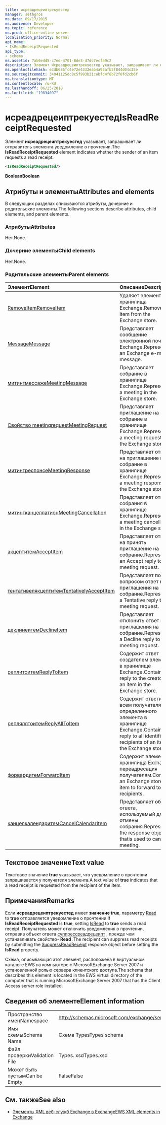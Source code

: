 ```yaml
---
title: исреадрецеиптрекуестед
manager: sethgros
ms.date: 09/17/2015
ms.audience: Developer
ms.topic: reference
ms.prod: office-online-server
localization_priority: Normal
api_name:
- IsReadReceiptRequested
api_type:
- schema
ms.assetid: 7ab6edd5-c7ed-4701-8de3-d7dc7ecfa9c2
description: Элемент Исреадрецеиптрекуестед указывает, запрашивает ли отправитель элемента уведомление о прочтении.
ms.openlocfilehash: e3db685fc4e72e4332eab4a95afb5f844d04c35e
ms.sourcegitcommit: 34041125dc8c5f993b21cebfc4f8b72f0fd2cb6f
ms.translationtype: MT
ms.contentlocale: ru-RU
ms.lasthandoff: 06/25/2018
ms.locfileid: "19834097"
---
```

# <a name="isreadreceiptrequested"></a><span data-ttu-id="b3ea9-103">исреадрецеиптрекуестед</span><span class="sxs-lookup"><span data-stu-id="b3ea9-103">IsReadReceiptRequested</span></span>

<span data-ttu-id="b3ea9-104">Элемент **исреадрецеиптрекуестед** указывает, запрашивает ли отправитель элемента уведомление о прочтении.</span><span class="sxs-lookup"><span data-stu-id="b3ea9-104">The **IsReadReceiptRequested** element indicates whether the sender of an item requests a read receipt.</span></span> 
  
```xml
<IsReadReceiptRequested/>
```

 <span data-ttu-id="b3ea9-105">**Boolean**</span><span class="sxs-lookup"><span data-stu-id="b3ea9-105">**Boolean**</span></span>
## <a name="attributes-and-elements"></a><span data-ttu-id="b3ea9-106">Атрибуты и элементы</span><span class="sxs-lookup"><span data-stu-id="b3ea9-106">Attributes and elements</span></span>

<span data-ttu-id="b3ea9-107">В следующих разделах описываются атрибуты, дочерние и родительские элементы.</span><span class="sxs-lookup"><span data-stu-id="b3ea9-107">The following sections describe attributes, child elements, and parent elements.</span></span>
  
### <a name="attributes"></a><span data-ttu-id="b3ea9-108">Атрибуты</span><span class="sxs-lookup"><span data-stu-id="b3ea9-108">Attributes</span></span>

<span data-ttu-id="b3ea9-109">Нет.</span><span class="sxs-lookup"><span data-stu-id="b3ea9-109">None.</span></span>
  
### <a name="child-elements"></a><span data-ttu-id="b3ea9-110">Дочерние элементы</span><span class="sxs-lookup"><span data-stu-id="b3ea9-110">Child elements</span></span>

<span data-ttu-id="b3ea9-111">Нет.</span><span class="sxs-lookup"><span data-stu-id="b3ea9-111">None.</span></span>
  
### <a name="parent-elements"></a><span data-ttu-id="b3ea9-112">Родительские элементы</span><span class="sxs-lookup"><span data-stu-id="b3ea9-112">Parent elements</span></span>

|<span data-ttu-id="b3ea9-113">**Элемент**</span><span class="sxs-lookup"><span data-stu-id="b3ea9-113">**Element**</span></span>|<span data-ttu-id="b3ea9-114">**Описание**</span><span class="sxs-lookup"><span data-stu-id="b3ea9-114">**Description**</span></span>|
|:-----|:-----|
|[<span data-ttu-id="b3ea9-115">RemoveItem</span><span class="sxs-lookup"><span data-stu-id="b3ea9-115">RemoveItem</span></span>](removeitem.md) <br/> |<span data-ttu-id="b3ea9-116">Удаляет элемент из хранилища Exchange.</span><span class="sxs-lookup"><span data-stu-id="b3ea9-116">Removes an item from the Exchange store.</span></span>  <br/> |
|[<span data-ttu-id="b3ea9-117">Message</span><span class="sxs-lookup"><span data-stu-id="b3ea9-117">Message</span></span>](message-ex15websvcsotherref.md) <br/> |<span data-ttu-id="b3ea9-118">Представляет сообщение электронной почты Exchange.</span><span class="sxs-lookup"><span data-stu-id="b3ea9-118">Represents an Exchange e-mail message.</span></span>  <br/> |
|[<span data-ttu-id="b3ea9-119">митингмессаже</span><span class="sxs-lookup"><span data-stu-id="b3ea9-119">MeetingMessage</span></span>](meetingmessage.md) <br/> |<span data-ttu-id="b3ea9-120">Представляет собрание в хранилище Exchange.</span><span class="sxs-lookup"><span data-stu-id="b3ea9-120">Represents a meeting in the Exchange store.</span></span>  <br/> |
|[<span data-ttu-id="b3ea9-121">Свойство meetingrequest</span><span class="sxs-lookup"><span data-stu-id="b3ea9-121">MeetingRequest</span></span>](meetingrequest.md) <br/> |<span data-ttu-id="b3ea9-122">Представляет приглашение на собрание в хранилище Exchange.</span><span class="sxs-lookup"><span data-stu-id="b3ea9-122">Represents a meeting request in the Exchange store.</span></span>  <br/> |
|[<span data-ttu-id="b3ea9-123">митингреспонсе</span><span class="sxs-lookup"><span data-stu-id="b3ea9-123">MeetingResponse</span></span>](meetingresponse.md) <br/> |<span data-ttu-id="b3ea9-124">Представляет ответ на приглашение на собрание в хранилище Exchange.</span><span class="sxs-lookup"><span data-stu-id="b3ea9-124">Represents a meeting response in the Exchange store.</span></span>  <br/> |
|[<span data-ttu-id="b3ea9-125">митингканцеллатион</span><span class="sxs-lookup"><span data-stu-id="b3ea9-125">MeetingCancellation</span></span>](meetingcancellation.md) <br/> |<span data-ttu-id="b3ea9-126">Представляет отмену собрания в хранилище Exchange.</span><span class="sxs-lookup"><span data-stu-id="b3ea9-126">Represents a meeting cancellation in the Exchange store.</span></span>  <br/> |
|[<span data-ttu-id="b3ea9-127">акцептитем</span><span class="sxs-lookup"><span data-stu-id="b3ea9-127">AcceptItem</span></span>](acceptitem.md) <br/> |<span data-ttu-id="b3ea9-128">Представляет ответ на принять приглашение на собрание.</span><span class="sxs-lookup"><span data-stu-id="b3ea9-128">Represents an Accept reply to a meeting request.</span></span>  <br/> |
|[<span data-ttu-id="b3ea9-129">тентативелякцептитем</span><span class="sxs-lookup"><span data-stu-id="b3ea9-129">TentativelyAcceptItem</span></span>](tentativelyacceptitem.md) <br/> |<span data-ttu-id="b3ea9-130">Представляет под вопросом ответ на приглашения на собрание.</span><span class="sxs-lookup"><span data-stu-id="b3ea9-130">Represents a Tentative reply to a meeting request.</span></span>  <br/> |
|[<span data-ttu-id="b3ea9-131">деклинеитем</span><span class="sxs-lookup"><span data-stu-id="b3ea9-131">DeclineItem</span></span>](declineitem.md) <br/> |<span data-ttu-id="b3ea9-132">Представляет отклонить ответ на приглашения на собрание.</span><span class="sxs-lookup"><span data-stu-id="b3ea9-132">Represents a Decline reply to a meeting request.</span></span>  <br/> |
|[<span data-ttu-id="b3ea9-133">реплитоитем</span><span class="sxs-lookup"><span data-stu-id="b3ea9-133">ReplyToItem</span></span>](replytoitem.md) <br/> |<span data-ttu-id="b3ea9-134">Содержит ответ создателем элемента в хранилище Exchange.</span><span class="sxs-lookup"><span data-stu-id="b3ea9-134">Contains a reply to the creator of an item in the Exchange store.</span></span>  <br/> |
|[<span data-ttu-id="b3ea9-135">репляллтоитем</span><span class="sxs-lookup"><span data-stu-id="b3ea9-135">ReplyAllToItem</span></span>](replyalltoitem.md) <br/> |<span data-ttu-id="b3ea9-136">Содержит ответить всем получателям определенного элемента в хранилище Exchange.</span><span class="sxs-lookup"><span data-stu-id="b3ea9-136">Contains a reply to all identified recipients of an item in the Exchange store.</span></span>  <br/> |
|[<span data-ttu-id="b3ea9-137">форвардитем</span><span class="sxs-lookup"><span data-stu-id="b3ea9-137">ForwardItem</span></span>](forwarditem.md) <br/> |<span data-ttu-id="b3ea9-138">Содержит элемент хранилища Exchange переадресация получателям.</span><span class="sxs-lookup"><span data-stu-id="b3ea9-138">Contains an Exchange store item to forward to recipients.</span></span>  <br/> |
|[<span data-ttu-id="b3ea9-139">канцелкалендаритем</span><span class="sxs-lookup"><span data-stu-id="b3ea9-139">CancelCalendarItem</span></span>](cancelcalendaritem.md) <br/> |<span data-ttu-id="b3ea9-140">Представляет объект ответа, используемый для отмены собрания.</span><span class="sxs-lookup"><span data-stu-id="b3ea9-140">Represents the response object thatis used to cancel a meeting.</span></span>  <br/> |
   
## <a name="text-value"></a><span data-ttu-id="b3ea9-141">Текстовое значение</span><span class="sxs-lookup"><span data-stu-id="b3ea9-141">Text value</span></span>

<span data-ttu-id="b3ea9-142">Текстовое значение **true** указывает, что уведомление о прочтении запрашивается у получателя элемента.</span><span class="sxs-lookup"><span data-stu-id="b3ea9-142">A text value of **true** indicates that a read receipt is requested from the recipient of the item.</span></span> 
  
## <a name="remarks"></a><span data-ttu-id="b3ea9-143">Примечания</span><span class="sxs-lookup"><span data-stu-id="b3ea9-143">Remarks</span></span>

<span data-ttu-id="b3ea9-144">Если **исреадрецеиптрекуестед** имеет **значение true**, параметру [Read](isread.md) to **true** отправляется уведомление о прочтении.</span><span class="sxs-lookup"><span data-stu-id="b3ea9-144">If **IsReadReceiptRequested** is **true**, setting [IsRead](isread.md) to **true** sends a read receipt.</span></span> <span data-ttu-id="b3ea9-145">Получатель может отключить уведомления о прочтении, отправив объект ответа [суппрессреадрецеипт](suppressreadreceipt.md) , прежде чем устанавливать свойство- **Read** .</span><span class="sxs-lookup"><span data-stu-id="b3ea9-145">The recipient can suppress read receipts by submitting the [SuppressReadReceipt](suppressreadreceipt.md) response object before setting the **IsRead** property.</span></span> 
  
<span data-ttu-id="b3ea9-146">Схема, описывающая этот элемент, расположена в виртуальном каталоге EWS на компьютере с MicrosoftExchange Server 2007 и установленной ролью сервера клиентского доступа.</span><span class="sxs-lookup"><span data-stu-id="b3ea9-146">The schema that describes this element is located in the EWS virtual directory of the computer that is running MicrosoftExchange Server 2007 that has the Client Access server role installed.</span></span>
  
## <a name="element-information"></a><span data-ttu-id="b3ea9-147">Сведения об элементе</span><span class="sxs-lookup"><span data-stu-id="b3ea9-147">Element information</span></span>

|||
|:-----|:-----|
|<span data-ttu-id="b3ea9-148">Пространство имен</span><span class="sxs-lookup"><span data-stu-id="b3ea9-148">Namespace</span></span>  <br/> |http://schemas.microsoft.com/exchange/services/2006/types  <br/> |
|<span data-ttu-id="b3ea9-149">Имя схемы</span><span class="sxs-lookup"><span data-stu-id="b3ea9-149">Schema Name</span></span>  <br/> |<span data-ttu-id="b3ea9-150">Схема Types</span><span class="sxs-lookup"><span data-stu-id="b3ea9-150">Types schema</span></span>  <br/> |
|<span data-ttu-id="b3ea9-151">Файл проверки</span><span class="sxs-lookup"><span data-stu-id="b3ea9-151">Validation File</span></span>  <br/> |<span data-ttu-id="b3ea9-152">Types. xsd</span><span class="sxs-lookup"><span data-stu-id="b3ea9-152">Types.xsd</span></span>  <br/> |
|<span data-ttu-id="b3ea9-153">Может быть пустым</span><span class="sxs-lookup"><span data-stu-id="b3ea9-153">Can be Empty</span></span>  <br/> |<span data-ttu-id="b3ea9-154">False</span><span class="sxs-lookup"><span data-stu-id="b3ea9-154">False</span></span>  <br/> |
   
## <a name="see-also"></a><span data-ttu-id="b3ea9-155">См. также</span><span class="sxs-lookup"><span data-stu-id="b3ea9-155">See also</span></span>



- [<span data-ttu-id="b3ea9-156">Элементы XML веб-служб Exchange в Exchange</span><span class="sxs-lookup"><span data-stu-id="b3ea9-156">EWS XML elements in Exchange</span></span>](ews-xml-elements-in-exchange.md)

